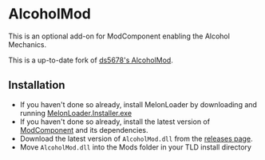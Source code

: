 # AlcoholMod

This is an optional add-on for ModComponent enabling the Alcohol Mechanics.

This is a up-to-date fork of [ds5678's AlcoholMod](https://github.com/ds5678/AlcoholMod).

## Installation

* If you haven't done so already, install MelonLoader by downloading and running [MelonLoader.Installer.exe](https://github.com/HerpDerpinstine/MelonLoader/releases/latest/download/MelonLoader.Installer.exe)
* If you haven't done so already, install the latest version of [ModComponent](https://github.com/ds5678/ModComponent) and its dependencies.
* Download the latest version of `AlcoholMod.dll` from the [releases page](https://github.com/ds5678/AlcoholMod/releases).
* Move `AlcoholMod.dll` into the Mods folder in your TLD install directory
